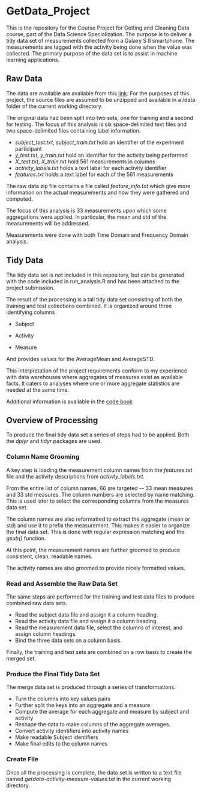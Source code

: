 # GetData_Project
This is the repository for the Course Project for Getting and Cleaning Data course, part of the Data Science Specialization. 
The purpose is to deliver a tidy data set of measurements collected from a Galaxy S II smartphone. The measurements are
tagged with the activity being done when the value was collected. The primary purpose of the data set is to assist in
machine learning applications.

## Raw Data
The data are available are available from this 
[link](https://d396qusza40orc.cloudfront.net/getdata%2Fprojectfiles%2FUCI%20HAR%20Dataset.zip). For the purposes of this
project, the source files are assumed to be unzipped and available in a /data folder of the current working directory.

The original data had been split into two sets, one for training and a second for testing. The focus of this analysis is
six space-delimited text files and two space-delimited files containing label information.

* *subject_test.txt*, *subject_train.txt* hold an identifier of the experiment participant
* *y_test.txt*, *y_train.txt* hold an identifier for the activity being performed
* *X_test.txt*, *X_train.txt* hold 561 measurements in columns
* *activity_labels.txt* holds a text label for each activity identifier
* *features.txt* holds a text label for each of the 561 measurements

The raw data zip file contains a file called *feature_info.txt* which give more information on the actual measurements
and how they were gathered and computed. 

The focus of this analysis is 33 measurements upon which some aggregations were applied. In particular, the mean and std
of the measurements will be addressed.

Measurements were done with both Time Domain and Frequency Domain analysis.


## Tidy Data
The tidy data set is not included in this repository, but can be generated with the code included in run_analysis.R and 
has been attached to the project submission.

The result of the processing is a tall tidy data set consisting of both the training and test collections combined.
It is organized around three identifying columns

* Subject

* Activity

* Measure

And provides values for the AverageMean and AverageSTD.

This interpretation of the project requirements conform to my experience with data warehouses where aggregates of 
measures exist as available facts. It caters to analyses where one or more aggregate statistics are needed at the same time.

Additional information is available in the [code book]()

## Overview of Processing
To produce the final tidy data set a series of steps had to be applied. Both the *dplyr* and *tidyr* packages are used.

### Column Name Grooming
A key step is loading the measurement column names from the *features.txt* file and the activity descriptions 
from *activity_labels.txt*.

From the entire list of column names, 66 are targeted -- 33 mean measures and 33 std measures. The column numbers 
are selected by name matching. This is used later to select the corresponding columns from the measures data set.

The column names are also reformatted to extract the aggregate (mean or std) and use it to prefix the measurement. This
makes it easier to organize the final data set. This is done with regular expression matching and the *gsub()* function.

At this point, the measurement names are further groomed to produce consistent, clean, readable names.

The activity names are also groomed to provide nicely formatted values.

### Read and Assemble the Raw Data Set
The same steps are performed for the training and test data files to produce combined raw data sets.

* Read the subject data file and assign it a column heading.
* Read the activity data file and assign it a column heading.
* Read the measurement data file, select the columns of interest, and assign column headings.
* Bind the three data sets on a column basis.

Finally, the training and test sets are combined on a row basis to create the merged set.

### Produce the Final Tidy Data Set
The merge data set is produced through a series of transformations.

* Turn the columns into key values pairs
* Further split the keys into an aggregate and a measure
* Compute the average for each aggregate and measure by subject and activity
* Reshape the data to make columns of the aggregate averages.
* Convert activity identifiers into activity names
* Make readable Subject identifiers
* Make final edits to the column names

### Create File
Once all the processing is complete, the data set is written to a text file named *getdata-activity-measure-values.txt*
in the current working directory.


